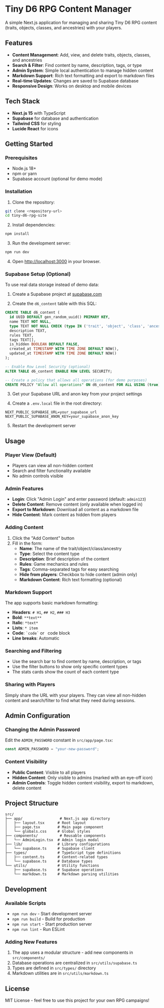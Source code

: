 # Tiny D6 RPG Content Manager

A simple Next.js application for managing and sharing Tiny D6 RPG content (traits, objects, classes, and ancestries) with your players.

## Features

- **Content Management**: Add, view, and delete traits, objects, classes, and ancestries
- **Search & Filter**: Find content by name, description, tags, or type
- **Admin System**: Simple local authentication to manage hidden content
- **Markdown Support**: Rich text formatting and export to markdown files
- **Real-time Updates**: Changes are saved to Supabase database
- **Responsive Design**: Works on desktop and mobile devices

## Tech Stack

- **Next.js 15** with TypeScript
- **Supabase** for database and authentication
- **Tailwind CSS** for styling
- **Lucide React** for icons

## Getting Started

### Prerequisites

- Node.js 18+
- npm or yarn
- Supabase account (optional for demo mode)

### Installation

1. Clone the repository:

```bash
git clone <repository-url>
cd tiny-d6-rpg-site
```

2. Install dependencies:

```bash
npm install
```

3. Run the development server:

```bash
npm run dev
```

4. Open [http://localhost:3000](http://localhost:3000) in your browser.

### Supabase Setup (Optional)

To use real data storage instead of demo data:

1. Create a Supabase project at [supabase.com](https://supabase.com)

2. Create the `d6_content` table with this SQL:

```sql
CREATE TABLE d6_content (
  id UUID DEFAULT gen_random_uuid() PRIMARY KEY,
  name TEXT NOT NULL,
  type TEXT NOT NULL CHECK (type IN ('trait', 'object', 'class', 'ancestry')),
  description TEXT,
  rules TEXT,
  tags TEXT[],
  is_hidden BOOLEAN DEFAULT FALSE,
  created_at TIMESTAMP WITH TIME ZONE DEFAULT NOW(),
  updated_at TIMESTAMP WITH TIME ZONE DEFAULT NOW()
);

-- Enable Row Level Security (optional)
ALTER TABLE d6_content ENABLE ROW LEVEL SECURITY;

-- Create a policy that allows all operations (for demo purposes)
CREATE POLICY "Allow all operations" ON d6_content FOR ALL USING (true);
```

3. Get your Supabase URL and anon key from your project settings

4. Create a `.env.local` file in the root directory:

```env
NEXT_PUBLIC_SUPABASE_URL=your_supabase_url
NEXT_PUBLIC_SUPABASE_ANON_KEY=your_supabase_anon_key
```

5. Restart the development server

## Usage

### Player View (Default)

- Players can view all non-hidden content
- Search and filter functionality available
- No admin controls visible

### Admin Features

- **Login**: Click "Admin Login" and enter password (default: `admin123`)
- **Delete Content**: Remove content (only available when logged in)
- **Export to Markdown**: Download all content as a markdown file
- **Hide Content**: Mark content as hidden from players

### Adding Content

1. Click the "Add Content" button
2. Fill in the form:
   - **Name**: The name of the trait/object/class/ancestry
   - **Type**: Select the content type
   - **Description**: Brief description of the content
   - **Rules**: Game mechanics and rules
   - **Tags**: Comma-separated tags for easy searching
   - **Hide from players**: Checkbox to hide content (admin only)
   - **Markdown Content**: Rich text formatting (optional)

### Markdown Support

The app supports basic markdown formatting:

- **Headers**: `# H1`, `## H2`, `### H3`
- **Bold**: `**text**`
- **Italic**: `*text*`
- **Lists**: `* item`
- **Code**: `` `code` `` or ` `code block` `
- **Line breaks**: Automatic

### Searching and Filtering

- Use the search bar to find content by name, description, or tags
- Use the filter buttons to show only specific content types
- The stats cards show the count of each content type

### Sharing with Players

Simply share the URL with your players. They can view all non-hidden content and search/filter to find what they need during sessions.

## Admin Configuration

### Changing the Admin Password

Edit the `ADMIN_PASSWORD` constant in `src/app/page.tsx`:

```typescript
const ADMIN_PASSWORD = "your-new-password";
```

### Content Visibility

- **Public Content**: Visible to all players
- **Hidden Content**: Only visible to admins (marked with an eye-off icon)
- **Admin Controls**: Toggle hidden content visibility, export to markdown, delete content

## Project Structure

```
src/
├── app/                 # Next.js app directory
│   ├── layout.tsx      # Root layout
│   ├── page.tsx        # Main page component
│   └── globals.css     # Global styles
├── components/          # Reusable components
│   └── AdminLogin.tsx  # Admin login modal
├── lib/                # Library configurations
│   └── supabase.ts     # Supabase client
├── types/              # TypeScript type definitions
│   ├── content.ts      # Content-related types
│   └── supabase.ts     # Database types
└── utils/              # Utility functions
    ├── supabase.ts     # Supabase operations
    └── markdown.ts     # Markdown parsing utilities
```

## Development

### Available Scripts

- `npm run dev` - Start development server
- `npm run build` - Build for production
- `npm run start` - Start production server
- `npm run lint` - Run ESLint

### Adding New Features

1. The app uses a modular structure - add new components in `src/components/`
2. Database operations are centralized in `src/utils/supabase.ts`
3. Types are defined in `src/types/` directory
4. Markdown utilities are in `src/utils/markdown.ts`

## License

MIT License - feel free to use this project for your own RPG campaigns!
